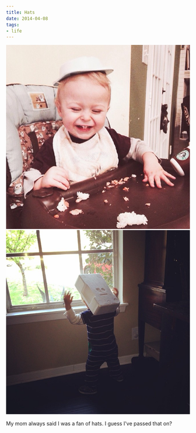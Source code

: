 ```yaml
---
title: Hats
date: 2014-04-08
tags:
- life
---
```




![Hat, Mk2](/img/0b34261cbeb711e3a89412b8a436aa74.8.jpg)
![hat](/img/7d2d1e24b93d11e39edb0e8698020099.8.jpg)

My mom always said I was a fan of hats. I guess I've passed that on?
